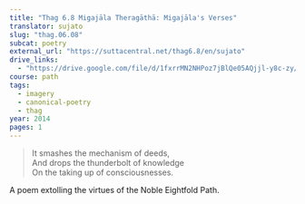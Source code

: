 ```yaml
---
title: "Thag 6.8 Migajāla Theragāthā: Migajāla's Verses"
translator: sujato
slug: "thag.06.08"
subcat: poetry
external_url: "https://suttacentral.net/thag6.8/en/sujato"
drive_links:
  - "https://drive.google.com/file/d/1fxrrMN2NHPoz7jBlQe05AQjjl-y8c-zy/view?usp=drivesdk"
course: path
tags:
  - imagery
  - canonical-poetry
  - thag
year: 2014
pages: 1
---
```


> It smashes the mechanism of deeds,  
And drops the thunderbolt of knowledge  
On the taking up of consciousnesses.

A poem extolling the virtues of the Noble Eightfold Path.
